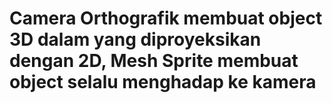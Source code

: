 # Camera Orthografik membuat object 3D dalam yang diproyeksikan dengan 2D, Mesh Sprite membuat object selalu menghadap ke kamera